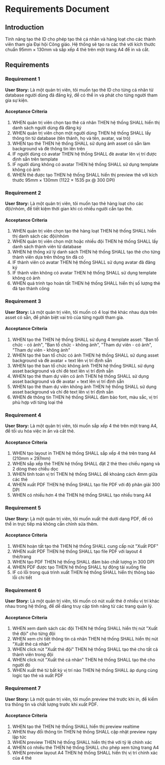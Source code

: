 # Requirements Document

## Introduction

Tính năng tạo thẻ ID cho phép tạo thẻ cá nhân và hàng loạt cho các thành viên tham gia Đại hội Công giáo. Hệ thống sẽ tạo ra các thẻ với kích thước chuẩn 95mm × 130mm và sắp xếp 4 thẻ trên một trang A4 để in và cắt.

## Requirements

### Requirement 1

**User Story:** Là một quản trị viên, tôi muốn tạo thẻ ID cho từng cá nhân từ database người dùng đã đăng ký, để có thể in và phát cho từng người tham gia sự kiện.

#### Acceptance Criteria

1. WHEN quản trị viên chọn tạo thẻ cá nhân THEN hệ thống SHALL hiển thị danh sách người dùng đã đăng ký
2. WHEN quản trị viên chọn một người dùng THEN hệ thống SHALL lấy thông tin từ database (tên thánh, họ và tên, avatar, vai trò)
3. WHEN tạo thẻ THEN hệ thống SHALL sử dụng ảnh asset có sẵn làm background và đè thông tin lên trên
4. IF người dùng có avatar THEN hệ thống SHALL đè avatar lên vị trí được định sẵn trên template
5. IF người dùng không có avatar THEN hệ thống SHALL sử dụng template không có ảnh
6. WHEN thẻ được tạo THEN hệ thống SHALL hiển thị preview thẻ với kích thước 95mm × 130mm (1122 × 1535 px @ 300 DPI)

### Requirement 2

**User Story:** Là một quản trị viên, tôi muốn tạo thẻ hàng loạt cho các đội/nhóm, để tiết kiệm thời gian khi có nhiều người cần tạo thẻ.

#### Acceptance Criteria

1. WHEN quản trị viên chọn tạo thẻ hàng loạt THEN hệ thống SHALL hiển thị danh sách các đội/nhóm
2. WHEN quản trị viên chọn một hoặc nhiều đội THEN hệ thống SHALL lấy danh sách thành viên từ database
3. WHEN hệ thống xử lý danh sách THEN hệ thống SHALL tạo thẻ cho từng thành viên dựa trên thông tin đã có
4. IF thành viên có avatar THEN hệ thống SHALL sử dụng avatar đã đăng ký
5. IF thành viên không có avatar THEN hệ thống SHALL sử dụng template không có ảnh
6. WHEN quá trình tạo hoàn tất THEN hệ thống SHALL hiển thị số lượng thẻ đã tạo thành công

### Requirement 3

**User Story:** Là một quản trị viên, tôi muốn có 4 loại thẻ khác nhau dựa trên asset có sẵn, để phân biệt vai trò của từng người tham gia.

#### Acceptance Criteria

1. WHEN tạo thẻ THEN hệ thống SHALL sử dụng 4 template asset: "Ban tổ chức - có ảnh", "Ban tổ chức - không ảnh", "Tham dự viên - có ảnh", "Tham dự viên - không ảnh"
2. WHEN tạo thẻ ban tổ chức có ảnh THEN hệ thống SHALL sử dụng asset background và đè avatar + text lên vị trí định sẵn
3. WHEN tạo thẻ ban tổ chức không ảnh THEN hệ thống SHALL sử dụng asset background và chỉ đè text lên vị trí định sẵn
4. WHEN tạo thẻ tham dự viên có ảnh THEN hệ thống SHALL sử dụng asset background và đè avatar + text lên vị trí định sẵn
5. WHEN tạo thẻ tham dự viên không ảnh THEN hệ thống SHALL sử dụng asset background và chỉ đè text lên vị trí định sẵn
6. WHEN đè thông tin THEN hệ thống SHALL đảm bảo font, màu sắc, vị trí phù hợp với từng loại thẻ

### Requirement 4

**User Story:** Là một quản trị viên, tôi muốn sắp xếp 4 thẻ trên một trang A4, để tối ưu hóa việc in ấn và cắt thẻ.

#### Acceptance Criteria

1. WHEN tạo layout in THEN hệ thống SHALL sắp xếp 4 thẻ trên trang A4 (210mm × 297mm)
2. WHEN sắp xếp thẻ THEN hệ thống SHALL đặt 2 thẻ theo chiều ngang và 2 dòng theo chiều dọc
3. WHEN tính toán vị trí THEN hệ thống SHALL để khoảng cách 4mm giữa các thẻ
4. WHEN xuất PDF THEN hệ thống SHALL tạo file PDF với độ phân giải 300 DPI
5. WHEN có nhiều hơn 4 thẻ THEN hệ thống SHALL tạo nhiều trang A4

### Requirement 5

**User Story:** Là một quản trị viên, tôi muốn xuất thẻ dưới dạng PDF, để có thể in trực tiếp mà không cần chỉnh sửa thêm.

#### Acceptance Criteria

1. WHEN hoàn tất tạo thẻ THEN hệ thống SHALL cung cấp nút "Xuất PDF"
2. WHEN xuất PDF THEN hệ thống SHALL tạo file PDF với layout 4 thẻ/trang
3. WHEN tạo PDF THEN hệ thống SHALL đảm bảo chất lượng in 300 DPI
4. WHEN PDF được tạo THEN hệ thống SHALL tự động tải xuống file
5. IF có lỗi trong quá trình xuất THEN hệ thống SHALL hiển thị thông báo lỗi chi tiết

### Requirement 6

**User Story:** Là một quản trị viên, tôi muốn có nút xuất thẻ ở nhiều vị trí khác nhau trong hệ thống, để dễ dàng truy cập tính năng từ các trang quản lý.

#### Acceptance Criteria

1. WHEN xem danh sách các đội THEN hệ thống SHALL hiển thị nút "Xuất thẻ đội" cho từng đội
2. WHEN xem chi tiết thông tin cá nhân THEN hệ thống SHALL hiển thị nút "Xuất thẻ cá nhân"
3. WHEN click nút "Xuất thẻ đội" THEN hệ thống SHALL tạo thẻ cho tất cả thành viên trong đội
4. WHEN click nút "Xuất thẻ cá nhân" THEN hệ thống SHALL tạo thẻ cho người đó
5. WHEN xuất thẻ từ bất kỳ vị trí nào THEN hệ thống SHALL áp dụng cùng logic tạo thẻ và xuất PDF

### Requirement 7

**User Story:** Là một quản trị viên, tôi muốn preview thẻ trước khi in, để kiểm tra thông tin và chất lượng trước khi xuất PDF.

#### Acceptance Criteria

1. WHEN tạo thẻ THEN hệ thống SHALL hiển thị preview realtime
2. WHEN thay đổi thông tin THEN hệ thống SHALL cập nhật preview ngay lập tức
3. WHEN preview THEN hệ thống SHALL hiển thị thẻ với tỷ lệ chính xác
4. WHEN có nhiều thẻ THEN hệ thống SHALL cho phép xem từng trang A4
5. WHEN preview layout A4 THEN hệ thống SHALL hiển thị vị trí chính xác của 4 thẻ